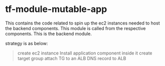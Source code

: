 # tf-module-mutable-app

This contains the code related to spin up the ec2 instances needed to host the backend components. This module is called from the respective components. This is the backend module.

strategy is as below:
>create ec2 instance <half spot and half on demand>
>Install application component inside it <ansible playbook>
>create target group
>attach TG to an ALB
>DNS record to ALB